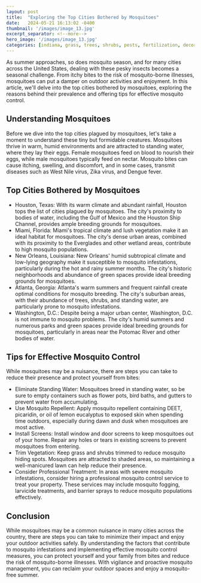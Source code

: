 ```yaml
---
layout: post
title:  "Exploring the Top Cities Bothered by Mosquitoes"
date:   2024-05-21 16:13:02 -0400
thumbnail: '/images/image_13.jpg'
excerpt_separator: <!--more-->
hero_image: '/images/image_13.jpg'
categories: [indiana, grass, trees, shrubs, pests, fertilization, decoration, curb appeal, garden, flowers, recreation]
---
```

As summer approaches, so does mosquito season, and for many cities across the United States, dealing with these pesky insects becomes a seasonal challenge. <!--more-->From itchy bites to the risk of mosquito-borne illnesses, mosquitoes can put a damper on outdoor activities and enjoyment. In this article, we'll delve into the top cities bothered by mosquitoes, exploring the reasons behind their prevalence and offering tips for effective mosquito control.

## Understanding Mosquitoes
Before we dive into the top cities plagued by mosquitoes, let's take a moment to understand these tiny but formidable creatures. Mosquitoes thrive in warm, humid environments and are attracted to standing water, where they lay their eggs. Female mosquitoes feed on blood to nourish their eggs, while male mosquitoes typically feed on nectar. Mosquito bites can cause itching, swelling, and discomfort, and in some cases, transmit diseases such as West Nile virus, Zika virus, and Dengue fever.

## Top Cities Bothered by Mosquitoes
* Houston, Texas: With its warm climate and abundant rainfall, Houston tops the list of cities plagued by mosquitoes. The city's proximity to bodies of water, including the Gulf of Mexico and the Houston Ship Channel, provides ample breeding grounds for mosquitoes.
* Miami, Florida: Miami's tropical climate and lush vegetation make it an ideal habitat for mosquitoes. The city's dense urban areas, combined with its proximity to the Everglades and other wetland areas, contribute to high mosquito populations.
* New Orleans, Louisiana: New Orleans' humid subtropical climate and low-lying geography make it susceptible to mosquito infestations, particularly during the hot and rainy summer months. The city's historic neighborhoods and abundance of green spaces provide ideal breeding grounds for mosquitoes.
* Atlanta, Georgia: Atlanta's warm summers and frequent rainfall create optimal conditions for mosquito breeding. The city's suburban areas, with their abundance of trees, shrubs, and standing water, are particularly prone to mosquito infestations.
* Washington, D.C.: Despite being a major urban center, Washington, D.C. is not immune to mosquito problems. The city's humid summers and numerous parks and green spaces provide ideal breeding grounds for mosquitoes, particularly in areas near the Potomac River and other bodies of water.

## Tips for Effective Mosquito Control
While mosquitoes may be a nuisance, there are steps you can take to reduce their presence and protect yourself from bites:
* Eliminate Standing Water: Mosquitoes breed in standing water, so be sure to empty containers such as flower pots, bird baths, and gutters to prevent water from accumulating.
* Use Mosquito Repellent: Apply mosquito repellent containing DEET, picaridin, or oil of lemon eucalyptus to exposed skin when spending time outdoors, especially during dawn and dusk when mosquitoes are most active.
* Install Screens: Install window and door screens to keep mosquitoes out of your home. Repair any holes or tears in existing screens to prevent mosquitoes from entering.
* Trim Vegetation: Keep grass and shrubs trimmed to reduce mosquito hiding spots. Mosquitoes are attracted to shaded areas, so maintaining a well-manicured lawn can help reduce their presence.
* Consider Professional Treatment: In areas with severe mosquito infestations, consider hiring a professional mosquito control service to treat your property. These services may include mosquito fogging, larvicide treatments, and barrier sprays to reduce mosquito populations effectively.

## Conclusion
While mosquitoes may be a common nuisance in many cities across the country, there are steps you can take to minimize their impact and enjoy your outdoor activities safely. By understanding the factors that contribute to mosquito infestations and implementing effective mosquito control measures, you can protect yourself and your family from bites and reduce the risk of mosquito-borne illnesses. With vigilance and proactive mosquito management, you can reclaim your outdoor spaces and enjoy a mosquito-free summer.
